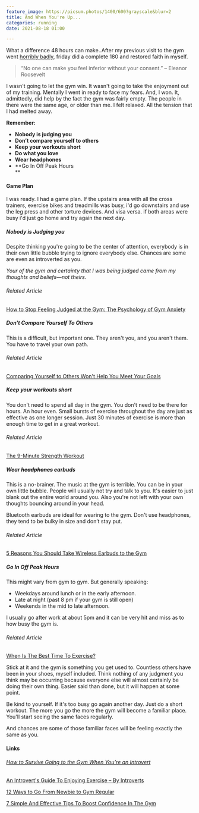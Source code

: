 ```yaml
---
feature_image: https://picsum.photos/1400/600?grayscale&blur=2
title: And When You're Up...
categories: running
date: 2021-08-18 01:00

---
```

What a difference 48 hours can make..After my previous visit to the gym went [horribly badly](https://blog.thisispaddys.space/running/2021/08/12/a-running-low/ "Running low"), friday did a complete 180 and restored faith in myself.

> “No one can make you feel inferior without your consent.” – Eleanor Roosevelt

I wasn't going to let the gym win. It wasn't going to take the enjoyment out of my training. Mentally I went in ready to face my fears. And, I won. It, admittedly, did help by the fact the gym was fairly empty. The people in there were the same age, or older than me. I felt relaxed. All the tension that I had melted away.  

**Remember:**

* **Nobody is judging you**
* **Don’t compare yourself to others**
* **Keep your workouts short**
* **Do what you love**
* **Wear headphones**
* **Go In Off Peak Hours  
  ** 

#### Game Plan

I was ready. I had a game plan. If the upstairs area with all the cross trainers, exercise bikes and treadmills was busy, i'd go downstairs and use the leg press and other torture devices. And visa versa. if both areas were busy i'd just go home and try again the next day.

##### Nobody is Judging you

Despite thinking you're going to be the center of attention, everybody is in their own little bubble trying to ignore everybody else. Chances are some are even as introverted as you.

_Your of the gym and certainty that I was being judged came from my thoughts and beliefs—not theirs._

###### Related Article

[How to Stop Feeling Judged at the Gym: The Psychology of Gym Anxiety](http://routineexcellence.com/stop-feeling-judged-gym-psychology-gym-anxiety/ "How to Stop Feeling Judged at the Gym: The Psychology of Gym Anxiety")

##### Don't Compare Yourself To Others

This is a difficult, but important one. They aren't you, and you aren't them. You have to travel your own path.

###### Related Article

[Comparing Yourself to Others Won't Help You Meet Your Goals](https://www.self.com/story/comparing-yourself-to-others-wont-help-you-meet-your-goals "Comparing Yourself to Others Won't Help You Meet Your Goals")

##### Keep your workouts short

You don't need to spend all day in the gym. You don't need to be there for hours. An hour even. Small bursts of exercise throughout the day are just as effective as one longer session. Just 30 minutes of exercise is more than enough time to get in a great workout.

###### Related Article

[The 9-Minute Strength Workout](https://www.nytimes.com/guides/well/strength-training-plyometrics "The 9-Minute Strength Workout")

##### Wear ~~headphones~~ earbuds

This is a no-brainer. The music at the gym is terrible. You can be in your own little bubble. People will usually not try and talk to you. It's easier to just blank out the entire world around you. Also you're not left with your own thoughts bouncing around in your head.

Bluetooth earbuds are ideal for wearing to the gym. Don't use headphones, they tend to be bulky in size and don’t stay put.

###### Related Article

[5 Reasons You Should Take Wireless Earbuds to the Gym](https://blog.taotronics.com/headphones/5-reasons-take-wireless-earbuds-to-gym/ "5 Reasons You Should Take Wireless Earbuds to the Gym")

##### Go In Off Peak Hours

This might vary from gym to gym. But generally speaking:

* Weekdays around lunch or in the early afternoon.
* Late at night (past 8 pm if your gym is still open)
* Weekends in the mid to late afternoon.

I usually go after work at about 5pm and it can be very hit and miss as to how busy the gym is.

###### Related Article

[When Is The Best Time To Exercise?](https://www.fitnessfirst.co.uk/inside-track/fitness/when-is-the-best-time-to-exercise/ "When Is The Best Time To Exercise?")

Stick at it and the gym is something you get used to. Countless others have been in your shoes, myself included. Think nothing of any judgment you think may be occurring because everyone else will almost certainly be doing their own thing. Easier said than done, but it will happen at some point.

Be kind to yourself. If it's too busy go again another day. Just do a short workout. The more you go the more the gym will become a familiar place. You'll start seeing the same faces regularly. 

And chances are some of those familiar faces will be feeling exactly the same as you.

#### Links  

###### [How to Survive Going to the Gym When You’re an Introvert](https://introvertdear.com/news/how-to-survive-going-to-the-gym-when-youre-an-introvert/ "How to Survive Going to the Gym When You’re an Introvert")

[An Introvert's Guide To Enjoying Exercise – By Introverts](https://www.huffingtonpost.co.uk/entry/an-introverts-guide-to-enjoying-exercise-by-introverts_uk_5e299860c5b6779e9c2e8159 "An Introvert's Guide To Enjoying Exercise – By Introverts")

[12 Ways to Go From Newbie to Gym Regular](https://www.self.com/story/gym-tips-to-gain-confidence "12 Ways to Go From Newbie to Gym Regular")

[7 Simple And Effective Tips To Boost Confidence In The Gym](https://femalefitnesssystems.com/improve-confidence-in-the-gym/ "7 Simple And Effective Tips To Boost Confidence In The Gym")